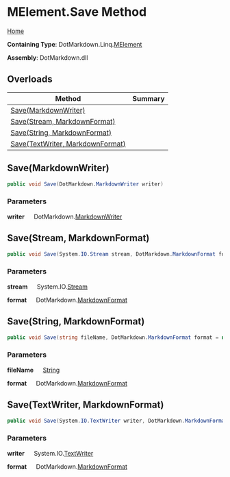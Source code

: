 # MElement\.Save Method

[Home](../../../../README.md)

**Containing Type**: DotMarkdown\.Linq\.[MElement](../README.md)

**Assembly**: DotMarkdown\.dll

## Overloads

| Method | Summary |
| ------ | ------- |
| [Save(MarkdownWriter)](#DotMarkdown_Linq_MElement_Save_DotMarkdown_MarkdownWriter_) | |
| [Save(Stream, MarkdownFormat)](#DotMarkdown_Linq_MElement_Save_System_IO_Stream_DotMarkdown_MarkdownFormat_) | |
| [Save(String, MarkdownFormat)](#DotMarkdown_Linq_MElement_Save_System_String_DotMarkdown_MarkdownFormat_) | |
| [Save(TextWriter, MarkdownFormat)](#DotMarkdown_Linq_MElement_Save_System_IO_TextWriter_DotMarkdown_MarkdownFormat_) | |

## Save\(MarkdownWriter\) <a name="DotMarkdown_Linq_MElement_Save_DotMarkdown_MarkdownWriter_"></a>

```csharp
public void Save(DotMarkdown.MarkdownWriter writer)
```

### Parameters

**writer** &emsp; DotMarkdown\.[MarkdownWriter](../../../MarkdownWriter/README.md)

## Save\(Stream, MarkdownFormat\) <a name="DotMarkdown_Linq_MElement_Save_System_IO_Stream_DotMarkdown_MarkdownFormat_"></a>

```csharp
public void Save(System.IO.Stream stream, DotMarkdown.MarkdownFormat format = null)
```

### Parameters

**stream** &emsp; System\.IO\.[Stream](https://docs.microsoft.com/en-us/dotnet/api/system.io.stream)

**format** &emsp; DotMarkdown\.[MarkdownFormat](../../../MarkdownFormat/README.md)

## Save\(String, MarkdownFormat\) <a name="DotMarkdown_Linq_MElement_Save_System_String_DotMarkdown_MarkdownFormat_"></a>

```csharp
public void Save(string fileName, DotMarkdown.MarkdownFormat format = null)
```

### Parameters

**fileName** &emsp; [String](https://docs.microsoft.com/en-us/dotnet/api/system.string)

**format** &emsp; DotMarkdown\.[MarkdownFormat](../../../MarkdownFormat/README.md)

## Save\(TextWriter, MarkdownFormat\) <a name="DotMarkdown_Linq_MElement_Save_System_IO_TextWriter_DotMarkdown_MarkdownFormat_"></a>

```csharp
public void Save(System.IO.TextWriter writer, DotMarkdown.MarkdownFormat format = null)
```

### Parameters

**writer** &emsp; System\.IO\.[TextWriter](https://docs.microsoft.com/en-us/dotnet/api/system.io.textwriter)

**format** &emsp; DotMarkdown\.[MarkdownFormat](../../../MarkdownFormat/README.md)